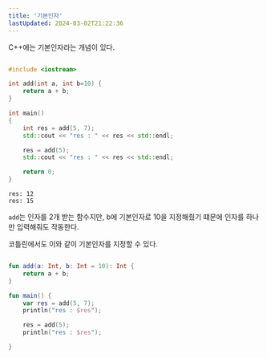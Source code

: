 ```yaml
---
title: '기본인자'
lastUpdated: 2024-03-02T21:22:36
---
```


C++에는 기본인자라는 개념이 있다. 

```c++

#include <iostream>

int add(int a, int b=10) {
	return a + b;
}

int main()
{
	int res = add(5, 7);
	std::cout << "res : " << res << std::endl;

	res = add(5);
	std::cout << "res : " << res << std::endl;

	return 0;
}

```

```
res: 12
res: 15
```

`add`는 인자를 2개 받는 함수지만, b에 기본인자로 10을 지정해줬기 떄문에 인자를 하나만 입력해줘도 작동한다.

코틀린에서도 이와 같이 기본인자를 지정할 수 있다.

```kotlin

fun add(a: Int, b: Int = 10): Int {
	return a + b;
}

fun main() {
	var res = add(5, 7);
	println("res : $res");

	res = add(5);
	println("res : $res");

}

```